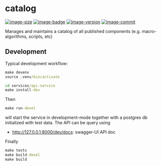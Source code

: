 # catalog

[![image-size]](https://microbadger.com/images/itisfoundation/catalog. "More on itisfoundation/catalog:staging-latest image")
[![image-badge]](https://microbadger.com/images/itisfoundation/catalog "More on Components Catalog Service image in registry")
[![image-version]](https://microbadger.com/images/itisfoundation/catalog "More on Components Catalog Service image in registry")
[![image-commit]](https://microbadger.com/images/itisfoundation/catalog "More on Components Catalog Service image in registry")

Manages and maintains a catalog of all published components (e.g. macro-algorithms, scripts, etc)

## Development

Typical development workflow:

```cmd
make devenv
source .venv/bin/activate

cd services/api-service
make install-dev
```

Then
```cmd
make run-devel
```
will start the service in development-mode together with a postgres db initialized with test data.  The API can be query using
- http://127.0.0.1:8000/dev/docs: swagger-UI API doc


Finally
```cmd
make tests
make build-devel
make build
```



<!-- Add badges urls here-->
[image-size]:https://img.shields.io/microbadger/image-size/itisfoundation/catalog./staging-latest.svg?label=catalog.&style=flat
[image-badge]:https://images.microbadger.com/badges/image/itisfoundation/catalog.svg
[image-version]:https://images.microbadger.com/badges/version/itisfoundation/catalog.svg
[image-commit]:https://images.microbadger.com/badges/commit/itisfoundation/catalog.svg
<!------------------------->
